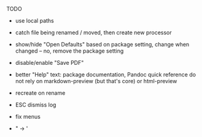 TODO

-   use local paths

-   catch file being renamed / moved, then create new processor

-   show/hide "Open Defaults" based on package setting, change when changed
    – no, remove the package setting

-   disable/enable "Save PDF"

-   better "Help" text: package documentation, Pandoc quick reference
    do not rely on markdown-preview (but that's core) or html-preview
    
-   recreate on rename

-   ESC dismiss log

-   fix menus

-   " → '
